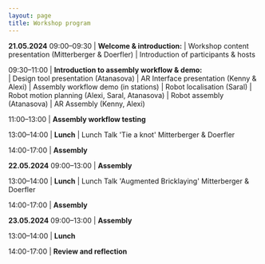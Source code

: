 ```yaml
---
layout: page
title: Workshop program
---
```


**21.05.2024**
09:00–09:30 | **Welcome & introduction:** 
            | Workshop content presentation (Mitterberger & Doerfler)
            | Introduction of participants & hosts
 
09:30–11:00 | **Introduction to assembly workflow & demo:**  
            | Design tool presentation (Atanasova)
            | AR Interface presentation (Kenny & Alexi)
            | Assembly workflow demo (in stations)
                    | Robot localisation (Saral)
                    | Robot motion planning (Alexi, Saral, Atanasova)
                    | Robot assembly (Atanasova)
                    | AR Assembly (Kenny, Alexi)
            
11:00–13:00 | **Assembly workflow testing** 

13:00–14:00 | **Lunch**
            | Lunch Talk 'Tie a knot' Mitterberger & Doerfler
            
14:00-17:00 | **Assembly** 
 
**22.05.2024**
09:00–13:00 | **Assembly** 

13:00–14:00 | **Lunch**
            | Lunch Talk 'Augmented Bricklaying' Mitterberger & Doerfler
            
14:00-17:00 | **Assembly** 

**23.05.2024**
09:00–13:00 | **Assembly** 

13:00–14:00 | **Lunch**
            
14:00-17:00 | **Review and reflection** 

